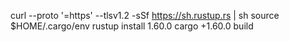 curl --proto '=https' --tlsv1.2 -sSf https://sh.rustup.rs | sh
source $HOME/.cargo/env
rustup install 1.60.0
cargo +1.60.0 build